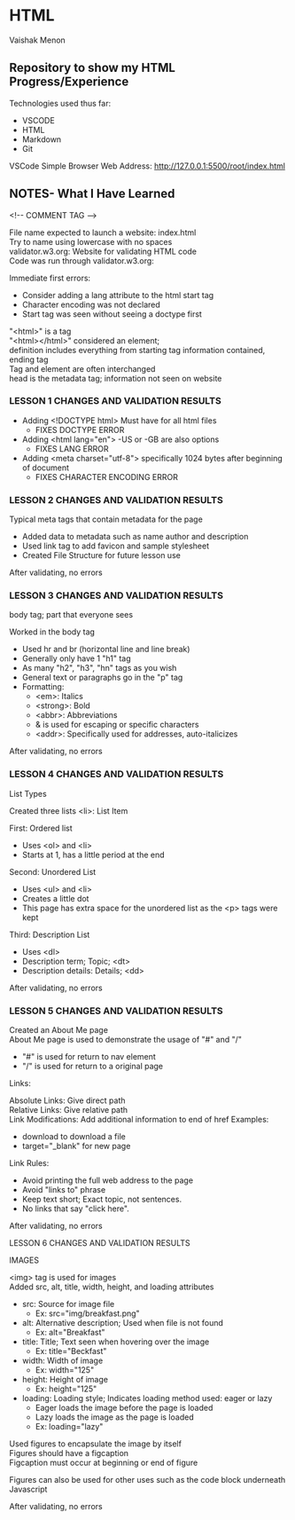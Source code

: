 # HTML

Vaishak Menon

## Repository to show my HTML Progress/Experience

Technologies used thus far:

- VSCODE
- HTML
- Markdown
- Git

VSCode Simple Browser Web Address: http://127.0.0.1:5500/root/index.html

## NOTES- What I Have Learned

\<!-- COMMENT TAG -->

File name expected to launch a website: index.html  
Try to name using lowercase with no spaces  
validator.w3.org: Website for validating HTML code  
Code was run through validator.w3.org:

Immediate first errors:

- Consider adding a lang attribute to the html start tag
- Character encoding was not declared
- Start tag was seen without seeing a doctype first

"\<html>" is a tag  
"\<html>\</html>" considered an element;  
definition includes everything from starting tag
information contained, ending tag  
Tag and element are often interchanged  
head is the metadata tag; information not seen on website

### **LESSON 1 CHANGES AND VALIDATION RESULTS**

- Adding \<!DOCTYPE html> Must have for all html files
  - FIXES DOCTYPE ERROR
- Adding \<html lang="en"> -US or -GB are also options
  - FIXES LANG ERROR
- Adding \<meta charset="utf-8"> specifically 1024 bytes after beginning of document
  - FIXES CHARACTER ENCODING ERROR

### **LESSON 2 CHANGES AND VALIDATION RESULTS**

Typical meta tags that contain metadata for the page

- Added data to metadata such as name author and description
- Used link tag to add favicon and sample stylesheet
- Created File Structure for future lesson use

After validating, no errors

### **LESSON 3 CHANGES AND VALIDATION RESULTS**

body tag; part that everyone sees

Worked in the body tag

- Used hr and br (horizontal line and line break)
- Generally only have 1 "h1" tag
- As many "h2", "h3", "hn" tags as you wish
- General text or paragraphs go in the "p" tag
- Formatting:
  - \<em>: Italics
  - \<strong>: Bold
  - \<abbr>: Abbreviations
  - & is used for escaping or specific characters
  - \<addr>: Specifically used for addresses, auto-italicizes

After validating, no errors

### **LESSON 4 CHANGES AND VALIDATION RESULTS**

List Types

Created three lists
\<li>: List Item

First: Ordered list

- Uses \<ol> and \<li>
- Starts at 1, has a little period at the end

Second: Unordered List

- Uses \<ul> and \<li>
- Creates a little dot
- This page has extra space for the
  unordered list as the \<p> tags were kept

Third: Description List

- Uses \<dl>
- Description term; Topic; \<dt>
- Description details: Details; \<dd>

After validating, no errors

### **LESSON 5 CHANGES AND VALIDATION RESULTS**

Created an About Me page  
About Me page is used to demonstrate the usage of "#" and "/"

- "#" is used for return to nav element
- "/" is used for return to a original page

Links:

Absolute Links: Give direct path  
Relative Links: Give relative path  
Link Modifications: Add additional information to end of href
Examples:

- download to download a file
- target="\_blank" for new page

Link Rules:

- Avoid printing the full web address to the page
- Avoid "links to" phrase
- Keep text short; Exact topic, not sentences.
- No links that say "click here".

After validating, no errors

LESSON 6 CHANGES AND VALIDATION RESULTS

IMAGES

\<img> tag is used for images  
Added src, alt, title, width, height, and loading attributes

- src: Source for image file
  - Ex: src="img/breakfast.png"
- alt: Alternative description; Used when file is not found
  - Ex: alt="Breakfast"
- title: Title; Text seen when hovering over the image
  - Ex: title="Beckfast"
- width: Width of image
  - Ex: width="125"
- height: Height of image
  - Ex: height="125"
- loading: Loading style; Indicates loading method used: eager or lazy
  - Eager loads the image before the page is loaded
  - Lazy loads the image as the page is loaded
  - Ex: loading="lazy"

Used figures to encapsulate the image by itself  
Figures should have a figcaption  
Figcaption must occur at beginning or end of figure

Figures can also be used for other uses such as the code block underneath Javascript

After validating, no errors
